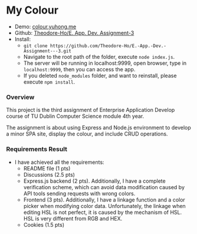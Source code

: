 # My Colour

- Demo: [colour.yuhong.me](https://colour.yuhong.me/)
- Github: [Theodore-Ho/E. App. Dev. Assignment-3](https://github.com/Theodore-Ho/E.-App.-Dev.-Assignment---3)
- Install:
    - ```git clone https://github.com/Theodore-Ho/E.-App.-Dev.-Assignment---3.git```
    - Navigate to the root path of the folder, execute ```node index.js```.
    - The server will be running in localhost:9999, open browser, type in ```localhost:9999```, then you can access the app.
    - If you deleted ```node_modules``` folder, and want to reinstall, please execute ```npm install```.

### Overview

This project is the third assignment of Enterprise Application Develop course of TU Dublin Computer Science module 4th year.

The assignment is about using Express and Node.js environment to develop a minor SPA site, display the colour, and include CRUD operations.

### Requirements Result

- I have achieved all the requirements:
    - README file (1 pts)
    - Discussions (2.5 pts)
    - Express.js backend (2 pts). Additionally, I have a complete verification scheme, which can avoid data modification caused by API tools sending requests with wrong colors.
    - Frontend (3 pts). Additionally, I have a linkage function and a color picker when modifying color data. Unfortunately, the linkage when editing HSL is not perfect, it is caused by the mechanism of HSL. HSL is very different from RGB and HEX.
    - Cookies (1.5 pts)